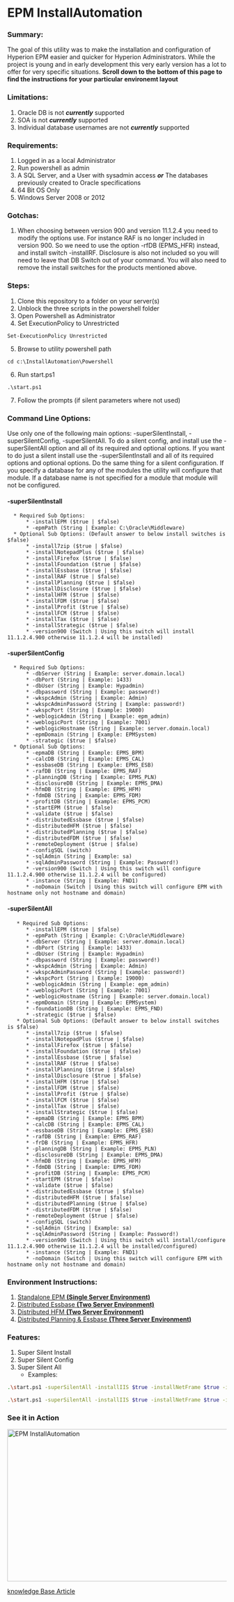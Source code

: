 # EPM InstallAutomation

### Summary:

The goal of this utility was to make the installation and configuration of Hyperion EPM easier and quicker for Hyperion Administrators. While the project is young and in early development this very early version has a lot to offer for very specific situations. __Scroll down to the bottom of this page to find the instructions for your particular environemt layout__

### Limitations:

1. Oracle DB is not ___currently___ supported
2. SOA is not ___currently___ supported
3. Individual database usernames are not ___currently___ supported

### Requirements:

1. Logged in as a local Administrator
2. Run powershell as admin
2. A SQL Server,  and a User with sysadmin access ___or___ The databases previously created to Oracle specifications
4. 64 Bit OS Only
5. Windows Server 2008 or 2012

### Gotchas:

1. When choosing between version 900 and version 11.1.2.4 you need to modify the options use. For instance RAF is no longer included in version 900. So we need to use the option -rfDB (EPMS_HFR) instead, and install switch -installRF. Disclosure is also not included so you will need to leave that DB Switch out of your command. You will also need to remove the install switches for the products mentioned above.

### Steps:

1. Clone this repository to a folder on your server(s)
2. Unblock the three scripts in the powershell folder
3. Open Powershell as Administrator
4. Set ExecutionPolicy to Unrestricted
```
Set-ExecutionPolicy Unrestricted
```
5. Browse to utility powershell path
  ```
  cd c:\InstallAutomation\Powershell
  ```
6. Run start.ps1
  ```
  .\start.ps1
  ```
7. Follow the prompts (if silent parameters where not used)

### Command Line Options:

Use only one of the following main options: -superSilentInstall, -superSilentConfig, -superSilentAll. To do a silent config, and install use the -superSilentAll option and all of its required and optional options. If you want to do just a silent install use the -superSilentInstall and all of its required options and optional options. Do the same thing for a silent configuration. If you specify a database for any of the modules the utility will configure that module. If a database name is not specified for a module that module will not be configured.

  #### -superSilentInstall
      * Required Sub Options:
          * -installEPM ($true | $false)
          * -epmPath (String | Example: C:\Oracle\Middleware)
      * Optional Sub Options: (Default answer to below install switches is $false)
          * -install7zip ($true | $false)
          * -installNotepadPlus ($true | $false)
          * -installFirefox ($true | $false)
          * -installFoundation ($true | $false)
          * -installEssbase ($true | $false)
          * -installRAF ($true | $false)
          * -installPlanning ($true | $false)
          * -installDisclosure ($true | $false)
          * -installHFM ($true | $false)
          * -installFDM ($true | $false)
          * -installProfit ($true | $false)
          * -installFCM ($true | $false)
          * -installTax ($true | $false)
          * -installStrategic ($true | $false)
          * -version900 (Switch | Using this switch will install 11.1.2.4.900 otherwise 11.1.2.4 will be installed)
  #### -superSilentConfig
      * Required Sub Options:
          * -dbServer (String | Example: server.domain.local)
          * -dbPort (String | Example: 1433)
          * -dbUser (String | Example: Hypadmin)
          * -dbpassword (String | Example: password!)
          * -wkspcAdmin (String | Example: Admin)
          * -wkspcAdminPassword (String | Example: password!)
          * -wkspcPort (String | Example: 19000)
          * -weblogicAdmin (String | Example: epm_admin)
          * -weblogicPort (String | Example: 7001)
          * -weblogicHostname (String | Example: server.domain.local)
          * -epmDomain (String | Example: EPMSystem)
          * -strategic ($true | $false)
      * Optional Sub Options:
          * -epmaDB (String | Example: EPMS_BPM)
          * -calcDB (String | Example: EPMS_CAL)
          * -essbaseDB (String | Example: EPMS_ESB)
          * -rafDB (String | Example: EPMS_RAF)
          * -planningDB (String | Example: EPMS_PLN)
          * -disclosureDB (String | Example: EPMS_DMA)
          * -hfmDB (String | Example: EPMS_HFM)
          * -fdmDB (String | Example: EPMS_FDM)
          * -profitDB (String | Example: EPMS_PCM)
          * -startEPM ($true | $false)
          * -validate ($true | $false)
          * -distributedEssbase ($true | $false)
          * -distributedHFM ($true | $false)
          * -distributedPlanning ($true | $false)
          * -distributedFDM ($true | $false)
          * -remoteDeployment ($true | $false)
          * -configSQL (switch)
          * -sqlAdmin (String | Example: sa)
          * -sqlAdminPassword (String | Example: Password!)
          * -version900 (Switch | Using this switch will configure 11.1.2.4.900 otherwise 11.1.2.4 will be configured)
          * -instance (String | Example: FND1)
          * -noDomain (Switch | Using this switch will configure EPM with hostname only not hostname and domain)
   #### -superSilentAll
       * Required Sub Options:
          * -installEPM ($true | $false)
          * -epmPath (String | Example: C:\Oracle\Middleware)
          * -dbServer (String | Example: server.domain.local)
          * -dbPort (String | Example: 1433)
          * -dbUser (String | Example: Hypadmin)
          * -dbpassword (String | Example: password!)
          * -wkspcAdmin (String | Example: Admin)
          * -wkspcAdminPassword (String | Example: password!)
          * -wkspcPort (String | Example: 19000)
          * -weblogicAdmin (String | Example: epm_admin)
          * -weblogicPort (String | Example: 7001)
          * -weblogicHostname (String | Example: server.domain.local)
          * -epmDomain (String | Example: EPMSystem)
          * -foundationDB (String | Example: EPMS_FND)
          * -strategic ($true | $false)
       * Optional Sub Options: (Default answer to below install switches is $false)
          * -install7zip ($true | $false)
          * -installNotepadPlus ($true | $false)
          * -installFirefox ($true | $false)
          * -installFoundation ($true | $false)
          * -installEssbase ($true | $false)
          * -installRAF ($true | $false)
          * -installPlanning ($true | $false)
          * -installDisclosure ($true | $false)
          * -installHFM ($true | $false)
          * -installFDM ($true | $false)
          * -installProfit ($true | $false)
          * -installFCM ($true | $false)
          * -installTax ($true | $false)
          * -installStrategic ($true | $false)
          * -epmaDB (String | Example: EPMS_BPM)
          * -calcDB (String | Example: EPMS_CAL)
          * -essbaseDB (String | Example: EPMS_ESB)
          * -rafDB (String | Example: EPMS_RAF)
          * -frDB (String | Example: EPMS_HFR)
          * -planningDB (String | Example: EPMS_PLN)
          * -disclosureDB (String | Example: EPMS_DMA)
          * -hfmDB (String | Example: EPMS_HFM)
          * -fdmDB (String | Example: EPMS_FDM)
          * -profitDB (String | Example: EPMS_PCM)
          * -startEPM ($true | $false)
          * -validate ($true | $false)
          * -distributedEssbase ($true | $false)
          * -distributedHFM ($true | $false)
          * -distributedPlanning ($true | $false)
          * -distributedFDM ($true | $false)
          * -remoteDeployment ($true | $false)
          * -configSQL (switch)
          * -sqlAdmin (String | Example: sa)
          * -sqlAdminPassword (String | Example: Password!)
          * -version900 (Switch | Using this switch will install/configure 11.1.2.4.900 otherwise 11.1.2.4 will be installed/configured)
          * -instance (String | Example: FND1)
          * -noDomain (Switch | Using this switch will configure EPM with hostname only not hostname and domain)
          
### Environment Instructions:

1. <a href="https://github.com/chasebank87/EPMSilent-InstallAutomation/blob/master/Standalone.md">Standalone EPM __(Single Server Environment)__</a>
2. <a href="https://github.com/chasebank87/EPMSilent-InstallAutomation/blob/master/DistributedEssbase.md">Distributed Essbase __(Two Server Environment)__</a>
2. <a href="https://github.com/chasebank87/EPMSilent-InstallAutomation/blob/master/DistributedHFM.md">Distributed HFM __(Two Server Environment)__</a>
3. <a href="https://github.com/chasebank87/EPMSilent-InstallAutomation/blob/master/DistributedPlanning.md">Distributed Planning & Essbase __(Three Server Environment)__</a>



### Features:

1. Super Silent Install
2. Super Silent Config
3. Super Silent All
    * Examples:
    
```bash
.\start.ps1 -superSilentAll -installIIS $true -installNetFrame $true -install7zip $true -installnotepadplus  $true -installfirefox $true -installepm $true -epmPath <path> -installFoundation $true -installEssbase $true -installRAF $true -installPlanning $true -installDisclosure $true -installHFM $true -installfdm $true -installProfit $true -installFCM $false -installTax $false -installStrategic $true -dbServer <hostname> -dbPort <port> -dbUser <user> -dbPassword <password> -wkspcAdmin <user> -wkspcAdminPassword <password> -weblogicAdmin <user> -weblogicPort <port> -weblogicHostname <hostname> -wkspcPort <port> -epmDomain <domain> -foundationDB <db> -epmaDB <db>  -calcDB <db>  -essbaseDB <db>  -rafDB <db> -planningDB <db> -disclosureDB <db> -hfmDB <db> -fdmDB <db> -profitDB <db> -strategic $true -startEPM $true -validate $true
```



```bash
.\start.ps1 -superSilentAll -installIIS $true -installNetFrame $true -install7zip $true -installnotepadplus  $true -installfirefox $true -installepm $true -epmPath c:\Oracle\Middleware -installFoundation $true -installEssbase $true -installRAF $true -installPlanning $true -installDisclosure $true -installHFM $true -installfdm $true -installProfit $true -installFCM $false -installTax $false -installStrategic $true -dbServer server.domain.com -dbPort 1433 -dbUser hypadmin -dbPassword password -wkspcAdmin admin -wkspcAdminPassword password -weblogicAdmin epm_admin -weblogicPort 7001 -weblogicHostname server.domain.com -wkspcPort 19000 -epmDomain EPMSystem -foundationDB EPMS_FND -epmaDB EPMS_BPM -calcDB EPMS_CAL -essbaseDB EPMS_ESB -rafDB EPMS_RAF -planningDB EPMS_PLN -disclosureDB EPMS_DMA -hfmDB EPMS_HFM -fdmDB EPMS_FDM -profitDB EPMS_PCM -strategic $true -startEPM $true -validate $true
```


### See it in Action

<a href="https://vimeo.com/318823905" target="_blank"><img src="https://kb.chaseelder.com/wp-content/uploads/2019/02/Screen-Shot-2019-02-21-at-4.06.28-PM.png" 
alt="EPM InstallAutomation" width="600" height="350"/></a>

<a href="https://kb.chaseelder.com/epm-silent-install-installautomation/">knowledge Base Article</a>
